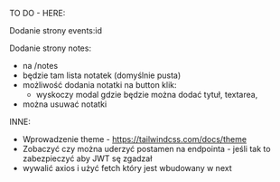 TO DO - HERE:

Dodanie strony events:id

Dodanie strony notes:
- na /notes
- będzie tam lista notatek (domyślnie pusta)
- możliwość dodania notatki na button klik:
  - wyskoczy modal gdzie będzie można dodać tytuł, textarea,
- można usuwać notatki

INNE:
- Wprowadzenie theme - https://tailwindcss.com/docs/theme
- Zobaczyć czy można uderzyć postamen na endpointa - jeśli tak to zabezpieczyć aby JWT sę zgadzał
- wywalić axios i użyć fetch który jest wbudowany w next 
